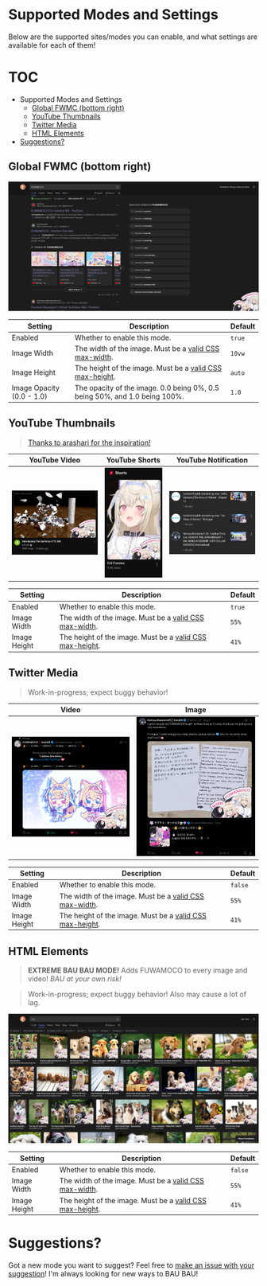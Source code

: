 # Supported Modes and Settings

Below are the supported sites/modes you can enable, and what settings are available for each of them!

# TOC

- Supported Modes and Settings
  - [Global FWMC (bottom right)](#global-fwmc-bottom-right)
  - [YouTube Thumbnails](#youtube-thumbnails)
  - [Twitter Media](#twitter-media)
  - [HTML Elements](#html-elements)
- [Suggestions?](#suggestions)


## Global FWMC (bottom right)

<p align="center">
  <img src="./images/global-fwmc.png" alt="Global FWMC Preview" width="600"/>
</p>

| Setting | Description | Default |
| --- | --- | --- |
| Enabled | Whether to enable this mode. | `true` |
| Image Width | The width of the image. Must be a [valid CSS max-width](https://developer.mozilla.org/en-US/docs/Web/CSS/max-width). | `10vw` |
| Image Height | The height of the image. Must be a [valid CSS max-height](https://developer.mozilla.org/en-US/docs/Web/CSS/max-height). | `auto`
| Image Opacity (0.0 - 1.0) | The opacity of the image. 0.0 being 0%, 0.5 being 50%, and 1.0 being 100%. | `1.0` |

## YouTube Thumbnails

> [Thanks to arashari for the inspiration!](https://github.com/arashari/chrome-ext-with-fwmc)

YouTube Video | YouTube Shorts | YouTube Notification
:-:|:-:|:-:
<img src="./images/youtube-video.png" alt="YouTube Video"/> | <img src="./images/youtube-shorts.png" alt="YouTube Short"/> | <img src="./images/youtube-notif.png" alt="YouTube Notification"/>

| Setting | Description | Default |
| --- | --- | --- |
| Enabled | Whether to enable this mode. | `true`
| Image Width | The width of the image. Must be a [valid CSS max-width](https://developer.mozilla.org/en-US/docs/Web/CSS/max-width). | `55%` |
| Image Height | The height of the image. Must be a [valid CSS max-height](https://developer.mozilla.org/en-US/docs/Web/CSS/max-height). | `41%`

## Twitter Media

> Work-in-progress; expect buggy behavior!

Video | Image
:-:|:-:
<img src="./images/twitter-video.png" alt="Twitter Video"> | <img src="./images/twitter-image.png" alt="Twitter Image">

| Setting | Description | Default |
| --- | --- | --- |
| Enabled | Whether to enable this mode. | `false`
| Image Width | The width of the image. Must be a [valid CSS max-width](https://developer.mozilla.org/en-US/docs/Web/CSS/max-width). | `55%` |
| Image Height | The height of the image. Must be a [valid CSS max-height](https://developer.mozilla.org/en-US/docs/Web/CSS/max-height). | `41%`

## HTML Elements

> **EXTREME BAU BAU MODE!** Adds FUWAMOCO to every image and video! *BAU at your own risk!*

> Work-in-progress; expect buggy behavior! Also may cause a lot of lag.

<p align="center">
  <img src="./images/html-elements-ddgimages.png" alt="Global FWMC Preview" width="600"/>
</p>

| Setting | Description | Default |
| --- | --- | --- |
| Enabled | Whether to enable this mode. | `false`
| Image Width | The width of the image. Must be a [valid CSS max-width](https://developer.mozilla.org/en-US/docs/Web/CSS/max-width). | `55%` |
| Image Height | The height of the image. Must be a [valid CSS max-height](https://developer.mozilla.org/en-US/docs/Web/CSS/max-height). | `41%`

# Suggestions?

Got a new mode you want to suggest? Feel free to [make an issue with your suggestion](https://github.com/snowydqys/With-FUWAMOCO/issues/new?template=feature_request.md)! I'm always looking for new ways to BAU BAU!
